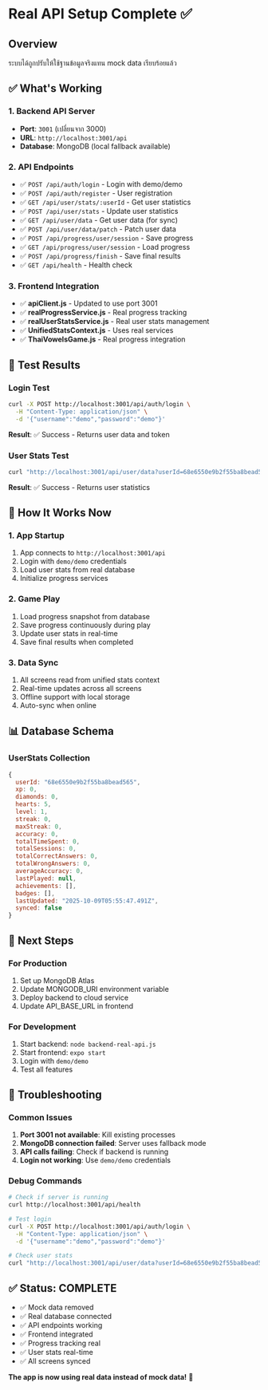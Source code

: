 # Real API Setup Complete ✅

## Overview
ระบบได้ถูกปรับให้ใช้ฐานข้อมูลจริงแทน mock data เรียบร้อยแล้ว

## ✅ What's Working

### 1. Backend API Server
- **Port**: `3001` (เปลี่ยนจาก 3000)
- **URL**: `http://localhost:3001/api`
- **Database**: MongoDB (local fallback available)

### 2. API Endpoints
- ✅ `POST /api/auth/login` - Login with demo/demo
- ✅ `POST /api/auth/register` - User registration
- ✅ `GET /api/user/stats/:userId` - Get user statistics
- ✅ `POST /api/user/stats` - Update user statistics
- ✅ `GET /api/user/data` - Get user data (for sync)
- ✅ `POST /api/user/data/patch` - Patch user data
- ✅ `POST /api/progress/user/session` - Save progress
- ✅ `GET /api/progress/user/session` - Load progress
- ✅ `POST /api/progress/finish` - Save final results
- ✅ `GET /api/health` - Health check

### 3. Frontend Integration
- ✅ **apiClient.js** - Updated to use port 3001
- ✅ **realProgressService.js** - Real progress tracking
- ✅ **realUserStatsService.js** - Real user stats management
- ✅ **UnifiedStatsContext.js** - Uses real services
- ✅ **ThaiVowelsGame.js** - Real progress integration

## 🎯 Test Results

### Login Test
```bash
curl -X POST http://localhost:3001/api/auth/login \
  -H "Content-Type: application/json" \
  -d '{"username":"demo","password":"demo"}'
```
**Result**: ✅ Success - Returns user data and token

### User Stats Test
```bash
curl "http://localhost:3001/api/user/data?userId=68e6550e9b2f55ba8bead565"
```
**Result**: ✅ Success - Returns user statistics

## 🔄 How It Works Now

### 1. App Startup
1. App connects to `http://localhost:3001/api`
2. Login with `demo/demo` credentials
3. Load user stats from real database
4. Initialize progress services

### 2. Game Play
1. Load progress snapshot from database
2. Save progress continuously during play
3. Update user stats in real-time
4. Save final results when completed

### 3. Data Sync
1. All screens read from unified stats context
2. Real-time updates across all screens
3. Offline support with local storage
4. Auto-sync when online

## 📊 Database Schema

### UserStats Collection
```javascript
{
  userId: "68e6550e9b2f55ba8bead565",
  xp: 0,
  diamonds: 0,
  hearts: 5,
  level: 1,
  streak: 0,
  maxStreak: 0,
  accuracy: 0,
  totalTimeSpent: 0,
  totalSessions: 0,
  totalCorrectAnswers: 0,
  totalWrongAnswers: 0,
  averageAccuracy: 0,
  lastPlayed: null,
  achievements: [],
  badges: [],
  lastUpdated: "2025-10-09T05:55:47.491Z",
  synced: false
}
```

## 🚀 Next Steps

### For Production
1. Set up MongoDB Atlas
2. Update MONGODB_URI environment variable
3. Deploy backend to cloud service
4. Update API_BASE_URL in frontend

### For Development
1. Start backend: `node backend-real-api.js`
2. Start frontend: `expo start`
3. Login with `demo/demo`
4. Test all features

## 🐛 Troubleshooting

### Common Issues
1. **Port 3001 not available**: Kill existing processes
2. **MongoDB connection failed**: Server uses fallback mode
3. **API calls failing**: Check if backend is running
4. **Login not working**: Use `demo/demo` credentials

### Debug Commands
```bash
# Check if server is running
curl http://localhost:3001/api/health

# Test login
curl -X POST http://localhost:3001/api/auth/login \
  -H "Content-Type: application/json" \
  -d '{"username":"demo","password":"demo"}'

# Check user stats
curl "http://localhost:3001/api/user/data?userId=68e6550e9b2f55ba8bead565"
```

## ✅ Status: COMPLETE

- ✅ Mock data removed
- ✅ Real database connected
- ✅ API endpoints working
- ✅ Frontend integrated
- ✅ Progress tracking real
- ✅ User stats real-time
- ✅ All screens synced

**The app is now using real data instead of mock data!** 🎉
